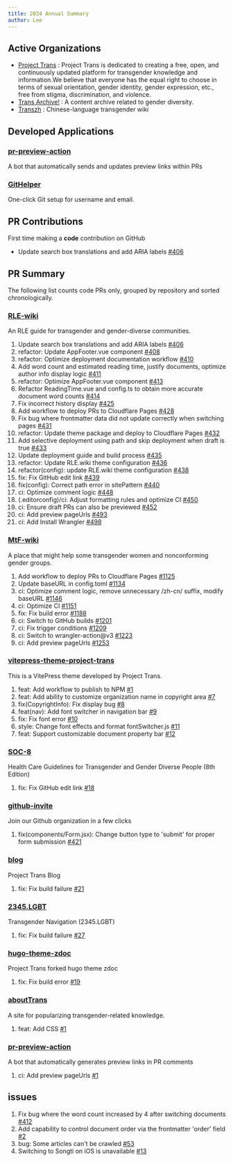 ```yaml
---
title: 2024 Annual Summary
author: Lee
---
```


## Active Organizations

- [Project Trans](https://github.com/project-trans) : Project Trans is dedicated to creating a free, open, and continuously updated platform for transgender knowledge and information.We believe that everyone has the equal right to choose in terms of sexual orientation, gender identity, gender expression, etc., free from stigma, discrimination, and violence.
- [Trans Archive!](https://github.com/trans-archive) : A content archive related to gender diversity.
- [Transzh](https://github.com/transzh-org) : Chinese-language transgender wiki

## Developed Applications

### [pr-preview-action](https://github.com/project-trans/pr-preview-action)

A bot that automatically sends and updates preview links within PRs

### [GitHelper](https://github.com/Leetfs/GitHelper)

One-click Git setup for username and email.

## PR Contributions

First time making a **code** contribution on GitHub

- Update search box translations and add ARIA labels [#406](https://github.com/project-trans/RLE-wiki/pull/406)

## PR Summary

The following list counts code PRs only, grouped by repository and sorted chronologically.

### [RLE-wiki](https://github.com/project-trans/RLE-wiki)

An RLE guide for transgender and gender-diverse communities.

1. Update search box translations and add ARIA labels [#406](https://github.com/project-trans/RLE-wiki/pull/406)
2. refactor: Update AppFooter.vue component [#408](https://github.com/project-trans/RLE-wiki/pull/408)
3. refactor: Optimize deployment documentation workflow [#410](https://github.com/project-trans/RLE-wiki/pull/410)
4. Add word count and estimated reading time, justify documents, optimize author info display logic [#411](https://github.com/project-trans/RLE-wiki/pull/411)
5. refactor: Optimize AppFooter.vue component [#413](https://github.com/project-trans/RLE-wiki/pull/413)
6. Refactor ReadingTime.vue and config.ts to obtain more accurate document word counts [#414](https://github.com/project-trans/RLE-wiki/pull/414)
7. Fix incorrect history display [#425](https://github.com/project-trans/RLE-wiki/pull/425)
8. Add workflow to deploy PRs to Cloudflare Pages [#428](https://github.com/project-trans/RLE-wiki/pull/428)
9. Fix bug where frontmatter data did not update correctly when switching pages [#431](https://github.com/project-trans/RLE-wiki/pull/431)
10. refactor: Update theme package and deploy to Cloudflare Pages [#432](https://github.com/project-trans/RLE-wiki/pull/432)
11. Add selective deployment using path and skip deployment when draft is true [#433](https://github.com/project-trans/RLE-wiki/pull/433)
12. Update deployment guide and build process [#435](https://github.com/project-trans/RLE-wiki/pull/435)
13. refactor: Update RLE.wiki theme configuration [#436](https://github.com/project-trans/RLE-wiki/pull/436)
14. refactor(config): update RLE.wiki theme configuration [#438](https://github.com/project-trans/RLE-wiki/pull/438)
15. fix: Fix GitHub edit link [#439](https://github.com/project-trans/RLE-wiki/pull/439)
16. fix(config): Correct path error in sitePattern [#440](https://github.com/project-trans/RLE-wiki/pull/440)
17. ci: Optimize comment logic [#448](https://github.com/project-trans/RLE-wiki/pull/448)
18. (.editorconfig)/ci: Adjust formatting rules and optimize CI [#450](https://github.com/project-trans/RLE-wiki/pull/450)
19. ci: Ensure draft PRs can also be previewed [#452](https://github.com/project-trans/RLE-wiki/pull/452)
20. ci: Add preview pageUrls [#493](https://github.com/project-trans/RLE-wiki/pull/493)
21. ci: Add Install Wrangler [#498](https://github.com/project-trans/RLE-wiki/pull/498)

### [MtF-wiki](https://github.com/project-trans/MtF-wiki)

A place that might help some transgender women and nonconforming gender groups.

1. Add workflow to deploy PRs to Cloudflare Pages [#1125](https://github.com/project-trans/MtF-wiki/pull/1125)
2. Update baseURL in config.toml [#1134](https://github.com/project-trans/MtF-wiki/pull/1134)
3. ci: Optimize comment logic, remove unnecessary /zh-cn/ suffix, modify baseURL [#1146](https://github.com/project-trans/MtF-wiki/pull/1146)
4. ci: Optimize CI [#1151](https://github.com/project-trans/MtF-wiki/pull/1151)
5. fix: Fix build error [#1188](https://github.com/project-trans/MtF-wiki/pull/1188)
6. ci: Switch to GitHub builds [#1201](https://github.com/project-trans/MtF-wiki/pull/1201)
7. ci: Fix trigger conditions [#1209](https://github.com/project-trans/MtF-wiki/pull/1209)
8. ci: Switch to wrangler-action@v3 [#1223](https://github.com/project-trans/MtF-wiki/pull/1223)
9. ci: Add preview pageUrls [#1253](https://github.com/project-trans/MtF-wiki/pull/1253)

### [vitepress-theme-project-trans](https://github.com/project-trans/vitepress-theme-project-trans)

This is a VitePress theme developed by Project Trans.

1. feat: Add workflow to publish to NPM [#1](https://github.com/project-trans/vitepress-theme-project-trans/pull/1)
2. feat: Add ability to customize organization name in copyright area [#7](https://github.com/project-trans/vitepress-theme-project-trans/pull/7)
3. fix(CopyrightInfo): Fix display bug [#8](https://github.com/project-trans/vitepress-theme-project-trans/pull/8)
4. feat(nav): Add font switcher in navigation bar [#9](https://github.com/project-trans/vitepress-theme-project-trans/pull/9)
5. fix: Fix font error [#10](https://github.com/project-trans/vitepress-theme-project-trans/pull/10)
6. style: Change font effects and format fontSwitcher.js [#11](https://github.com/project-trans/vitepress-theme-project-trans/pull/11)
7. feat: Support customizable document property bar [#12](https://github.com/project-trans/vitepress-theme-project-trans/pull/12)

### [SOC-8](https://github.com/project-trans/SOC-8/)

Health Care Guidelines for Transgender and Gender Diverse People (8th Edition)

1. fix: Fix GitHub edit link [#18](https://github.com/project-trans/SOC-8/pull/18)

### [github-invite](https://github.com/squarestack/github-invite)

Join our Github organization in a few clicks

1. fix(components/Form.jsx): Change button type to 'submit' for proper form submission [#421](https://github.com/squarestack/github-invite/pull/421)

### [blog](https://github.com/project-trans/blog/)

Project Trans Blog

1. fix: Fix build failure [#21](https://github.com/project-trans/blog/pull/21)

### [2345.LGBT](https://github.com/project-trans/2345.LGBT)

Transgender Navigation (2345.LGBT)

1. fix: Fix build failure [#27](https://github.com/project-trans/2345.LGBT/pull/27)

### [hugo-theme-zdoc](https://github.com/project-trans/hugo-theme-zdoc)

Project Trans forked hugo theme zdoc

1. fix: Fix build error [#19](https://github.com/project-trans/hugo-theme-zdoc/pull/19)

### [aboutTrans](https://github.com/Transzh-Program/aboutTrans)

A site for popularizing transgender-related knowledge.

1. feat: Add CSS [#1](https://github.com/Transzh-Program/aboutTrans/pull/1)

### [pr-preview-action](https://github.com/project-trans/pr-preview-action)

A bot that automatically generates preview links in PR comments

1. ci: Add preview pageUrls [#1](https://github.com/project-trans/pr-preview-action/pull/1)

## issues

1. Fix bug where the word count increased by 4 after switching documents [#412](https://github.com/project-trans/RLE-wiki/issues/412)
2. Add capability to control document order via the frontmatter 'order' field [#2](https://github.com/project-trans/vitepress-theme-project-trans/issues/2)
3. bug: Some articles can't be crawled [#53](https://github.com/jooooock/wechat-article-exporter/issues/53)
4. Switching to Songti on iOS is unavailable [#13](https://github.com/project-trans/vitepress-theme-project-trans/issues/13)
